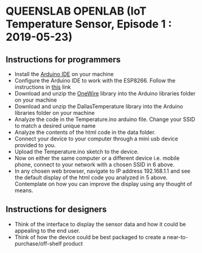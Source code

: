 
# QUEENSLAB OPENLAB (IoT Temperature Sensor, Episode 1 : 2019-05-23)

## Instructions for programmers

* Install the [Arduino IDE](https://www.arduino.cc/en/Main/Software) on your machine
* Configure the Arduino IDE to work with the ESP8266. Follow the instructions in [this](https://github.com/esp8266/Arduino)  link
* Download and unzip the [OneWire](OneWire.zip) library into the Arduino libraries folder on your machine
* Download and unzip the DallasTemperature library into the Arduino libraries folder on your machine
* Analyze the code in the Temperature.ino arduino file. Change your SSID to match a desired unique name
* Analyze the contents of the html code in the data folder.
* Connect your device to your computer through a mini usb device provided to you.
* Upload the Temperature.ino sketch to the device.
* Now on either the same computer or a different device i.e. mobile phone, connect to your network with a chosen SSID in 6 above.
* In any chosen web browser, navigate to IP address 192.168.1.1 and see the default display of the html code you analyzed in 5 above. 
Contemplate on how you can improve the display using any thought of means.

## Instructions for designers

* Think of the interface to display the sensor data and how it could be appealing to the end user.
* Think of how the device could be best packaged to create a near-to-purchase/off-shelf product
